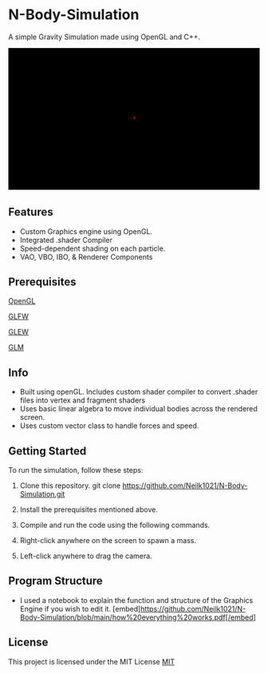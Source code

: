 # N-Body-Simulation
 A simple Gravity Simulation made using OpenGL and C++. 

 ![](https://github.com/Neilk1021/N-Body-Simulation/blob/main/ezgif-2-15c9afaf5b.gif)

## Features
* Custom Graphics engine using OpenGL.
* Integrated .shader Compiler
* Speed-dependent shading on each particle.
* VAO, VBO, IBO, & Renderer Components

## Prerequisites

[OpenGL](https://www.opengl.org/)

[GLFW](https://www.glfw.org/)

[GLEW](http://glew.sourceforge.net/)

[GLM](https://glm.g-truc.net/0.9.9/index.html)

## Info
* Built using openGL. Includes custom shader compiler to convert .shader files into vertex and fragment shaders
* Uses basic linear algebra to move individual bodies across the rendered screen.
* Uses custom vector class to handle forces and speed.

## Getting Started

To run the simulation, follow these steps:
1. Clone this repository.
git clone https://github.com/Neilk1021/N-Body-Simulation.git

2. Install the prerequisites mentioned above.
3. Compile and run the code using the following commands.
4. Right-click anywhere on the screen to spawn a mass.
5. Left-click anywhere to drag the camera. 

## Program Structure 
* I used a notebook to explain the function and structure of the Graphics Engine if you wish to edit it. 
[embed]https://github.com/Neilk1021/N-Body-Simulation/blob/main/how%20everything%20works.pdf[/embed]
## License

This project is licensed under the MIT License
[MIT](https://choosealicense.com/licenses/mit/)
